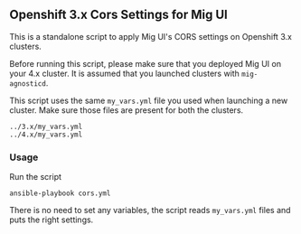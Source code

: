 ## Openshift 3.x Cors Settings for Mig UI

This is a standalone script to apply Mig UI's CORS settings on Openshift 3.x clusters.

Before running this script, please make sure that you deployed Mig UI on your 4.x cluster. It is assumed that you launched clusters with `mig-agnosticd`.

This script uses the same `my_vars.yml` file you used when launching a new cluster. Make sure those files are present for both the clusters.

```
../3.x/my_vars.yml
../4.x/my_vars.yml
```

### Usage

Run the script

```
ansible-playbook cors.yml
```

There is no need to set any variables, the script reads `my_vars.yml` files and puts the right settings.

